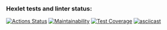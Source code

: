 ### Hexlet tests and linter status:
[![Actions Status](https://github.com/asfiks/frontend-project-46/workflows/hexlet-check/badge.svg)](https://github.com/asfiks/frontend-project-46/actions)
[![Maintainability](https://api.codeclimate.com/v1/badges/1661b3d8bef52e7a6447/maintainability)](https://codeclimate.com/github/asfiks/frontend-project-46/maintainability)
[![Test Coverage](https://api.codeclimate.com/v1/badges/1661b3d8bef52e7a6447/test_coverage)](https://codeclimate.com/github/asfiks/frontend-project-46/test_coverage)
[![asciicast](https://asciinema.org/a/A6UI3CwSNyq0Uq4ZlRM8t8bL8.svg)](https://asciinema.org/a/A6UI3CwSNyq0Uq4ZlRM8t8bL8)